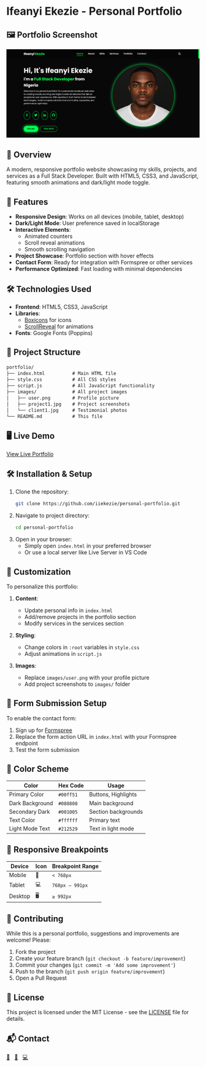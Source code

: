 # Ifeanyi Ekezie - Personal Portfolio

## 🖼️ Portfolio Screenshot

![Portfolio Screenshot](https://github.com/iiekezie/Personal-Portfolio/blob/main/Screenshot%202025-07-13%20122001.png?raw=true)


## 🌟 Overview
A modern, responsive portfolio website showcasing my skills, projects, and services as a Full Stack Developer. Built with HTML5, CSS3, and JavaScript, featuring smooth animations and dark/light mode toggle.

## 🚀 Features
- **Responsive Design**: Works on all devices (mobile, tablet, desktop)
- **Dark/Light Mode**: User preference saved in localStorage
- **Interactive Elements**: 
  - Animated counters
  - Scroll reveal animations
  - Smooth scrolling navigation
- **Project Showcase**: Portfolio section with hover effects
- **Contact Form**: Ready for integration with Formspree or other services
- **Performance Optimized**: Fast loading with minimal dependencies

## 🛠️ Technologies Used
- **Frontend**: HTML5, CSS3, JavaScript
- **Libraries**: 
  - [Boxicons](https://boxicons.com/) for icons
  - [ScrollReveal](https://scrollrevealjs.org/) for animations
- **Fonts**: Google Fonts (Poppins)

## 📂 Project Structure
```
portfolio/
├── index.html          # Main HTML file
├── style.css           # All CSS styles
├── script.js           # All JavaScript functionality
├── images/             # All project images
│   ├── user.png        # Profile picture
│   ├── project1.jpg    # Project screenshots
│   └── client1.jpg     # Testimonial photos
└── README.md           # This file
```

## 🖥️ Live Demo
[View Live Portfolio](https://iiekezie.vercel.app/)

## 🛠️ Installation & Setup
1. Clone the repository:
   ```bash
   git clone https://github.com/iiekezie/personal-portfolio.git
   ```
2. Navigate to project directory:
   ```bash
   cd personal-portfolio
   ```
3. Open in your browser:
   - Simply open `index.html` in your preferred browser
   - Or use a local server like Live Server in VS Code

## 🔧 Customization
To personalize this portfolio:

1. **Content**:
   - Update personal info in `index.html`
   - Add/remove projects in the portfolio section
   - Modify services in the services section

2. **Styling**:
   - Change colors in `:root` variables in `style.css`
   - Adjust animations in `script.js`

3. **Images**:
   - Replace `images/user.png` with your profile picture
   - Add project screenshots to `images/` folder

## 📝 Form Submission Setup
To enable the contact form:
1. Sign up for [Formspree](https://formspree.io/)
2. Replace the form action URL in `index.html` with your Formspree endpoint
3. Test the form submission

## 🌈 Color Scheme
| Color             | Hex Code   | Usage                |
|-------------------|------------|----------------------|
| Primary Color     | `#00ff51`  | Buttons, Highlights  |
| Dark Background   | `#080808`  | Main background      |
| Secondary Dark    | `#001005`  | Section backgrounds  |
| Text Color       | `#ffffff`  | Primary text         |
| Light Mode Text  | `#212529`  | Text in light mode   |

## 📱 Responsive Breakpoints

| Device   | Icon | Breakpoint Range     |
|----------|------|----------------------|
| Mobile   | 📱   | `< 768px`             |
| Tablet   | 💻   | `768px – 991px`       |
| Desktop  | 🖥️   | `≥ 992px`             |

## 🤝 Contributing
While this is a personal portfolio, suggestions and improvements are welcome! Please:
1. Fork the project
2. Create your feature branch (`git checkout -b feature/improvement`)
3. Commit your changes (`git commit -m 'Add some improvement'`)
4. Push to the branch (`git push origin feature/improvement`)
5. Open a Pull Request

## 📜 License
This project is licensed under the MIT License - see the [LICENSE](LICENSE) file for details.

## 📬 Contact

[📧](mailto:iiekezie@gmail.com) &nbsp;
[💼](https://linkedin.com/in/iiekezie) &nbsp;
[💻](https://github.com/iiekezie)

